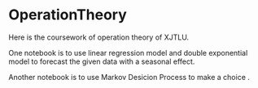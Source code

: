 # OperationTheory
Here is the coursework of operation theory of XJTLU. 

One notebook is to use linear regression model and double exponential model to forecast the given data with a seasonal effect.

Another notebook is to use Markov Desicion Process to make a choice .
